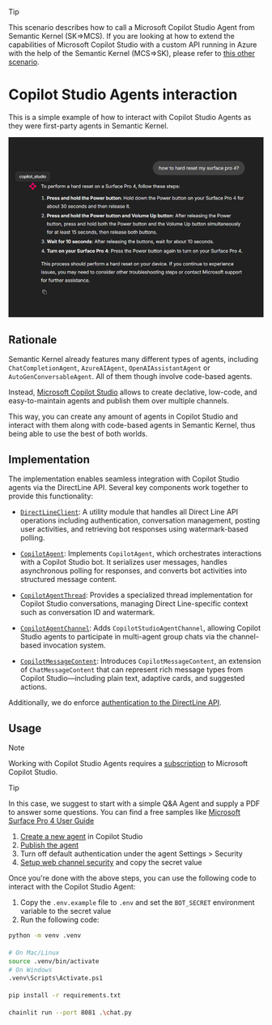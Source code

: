 > [!TIP]
> This scenario describes how to call a Microsoft Copilot Studio Agent from Semantic Kernel (SK=>MCS).
> If you are looking at how to extend the capabilities of Microsoft Copilot Studio with a custom API running in Azure with the help of the Semantic Kernel (MCS=>SK), please refer to [this other scenario](../copilot_studio_skill/README.md).

# Copilot Studio Agents interaction

This is a simple example of how to interact with Copilot Studio Agents as they were first-party agents in Semantic Kernel.

![alt text](image.png)

## Rationale

Semantic Kernel already features many different types of agents, including `ChatCompletionAgent`, `AzureAIAgent`, `OpenAIAssistantAgent` or `AutoGenConversableAgent`. All of them though involve code-based agents.

Instead, [Microsoft Copilot Studio](https://learn.microsoft.com/en-us/microsoft-copilot-studio/fundamentals-what-is-copilot-studio) allows to create declative, low-code, and easy-to-maintain agents and publish them over multiple channels.

This way, you can create any amount of agents in Copilot Studio and interact with them along with code-based agents in Semantic Kernel, thus being able to use the best of both worlds.

## Implementation

The implementation enables seamless integration with Copilot Studio agents via the DirectLine API. Several key components work together to provide this functionality:

- [`DirectLineClient`](src/agents/copilot_studio/directline_client.py): A utility module that handles all Direct Line API operations including authentication, conversation management, posting user activities, and retrieving bot responses using watermark-based polling.

- [`CopilotAgent`](src/agents/copilot_studio/copilot_agent.py): Implements `CopilotAgent`, which orchestrates interactions with a Copilot Studio bot. It serializes user messages, handles asynchronous polling for responses, and converts bot activities into structured message content.

- [`CopilotAgentThread`](src/agents/copilot_studio/copilot_agent_thread.py): Provides a specialized thread implementation for Copilot Studio conversations, managing Direct Line-specific context such as conversation ID and watermark.

- [`CopilotAgentChannel`](src/agents/copilot_studio/copilot_agent_channel.py): Adds `CopilotStudioAgentChannel`, allowing Copilot Studio agents to participate in multi-agent group chats via the channel-based invocation system.

- [`CopilotMessageContent`](src/agents/copilot_studio/copilot_message_content.py): Introduces `CopilotMessageContent`, an extension of `ChatMessageContent` that can represent rich message types from Copilot Studio—including plain text, adaptive cards, and suggested actions.

Additionally, we do enforce [authentication to the DirectLine API](https://learn.microsoft.com/en-us/microsoft-copilot-studio/configure-web-security).

## Usage

> [!NOTE]
> Working with Copilot Studio Agents requires a [subscription](https://learn.microsoft.com/en-us/microsoft-copilot-studio/requirements-licensing-subscriptions) to Microsoft Copilot Studio.

> [!TIP]
> In this case, we suggest to start with a simple Q&A Agent and supply a PDF to answer some questions. You can find a free samples like [Microsoft Surface Pro 4 User Guide](https://download.microsoft.com/download/2/9/B/29B20383-302C-4517-A006-B0186F04BE28/surface-pro-4-user-guide-EN.pdf)

1. [Create a new agent](https://learn.microsoft.com/en-us/microsoft-copilot-studio/fundamentals-get-started?tabs=web) in Copilot Studio
2. [Publish the agent](https://learn.microsoft.com/en-us/microsoft-copilot-studio/publication-fundamentals-publish-channels?tabs=web)
3. Turn off default authentication under the agent Settings > Security
4. [Setup web channel security](https://learn.microsoft.com/en-us/microsoft-copilot-studio/configure-web-security) and copy the secret value

Once you're done with the above steps, you can use the following code to interact with the Copilot Studio Agent:

1. Copy the `.env.example` file to `.env` and set the `BOT_SECRET` environment variable to the secret value
2. Run the following code:

```bash
python -m venv .venv

# On Mac/Linux
source .venv/bin/activate
# On Windows
.venv\Scripts\Activate.ps1

pip install -r requirements.txt

chainlit run --port 8081 .\chat.py
```
